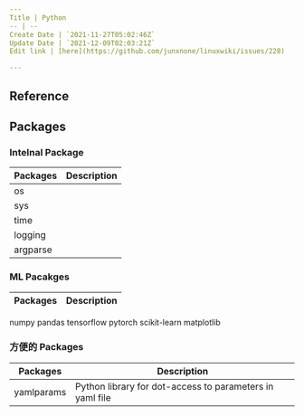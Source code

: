 ```yaml
---
Title | Python
-- | --
Create Date | `2021-11-27T05:02:46Z`
Update Date | `2021-12-09T02:03:21Z`
Edit link | [here](https://github.com/junxnone/linuxwiki/issues/228)

---
```

## Reference


## Packages

### Intelnal Package

Packages | Description
-- | --
os |
sys |
time |
logging |
argparse |


### ML Pacakges

Packages | Description
-- | --
numpy
pandas
tensorflow
pytorch
scikit-learn
matplotlib



 
### 方便的 Packages

Packages | Description
-- | --
yamlparams | Python library for dot-access to parameters in yaml file

